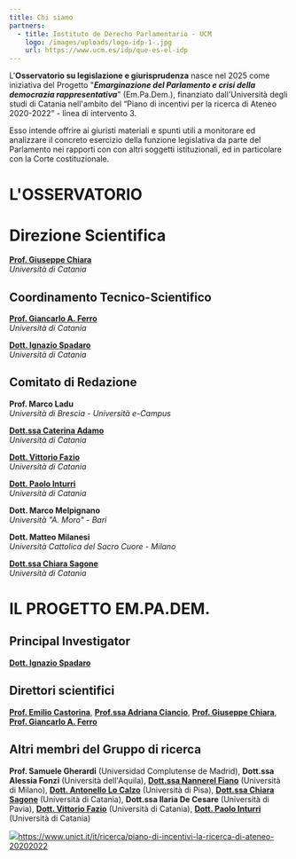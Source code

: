 ```yaml
---
title: Chi siamo
partners:
  - title: Instituto de Derecho Parlamentario - UCM
    logo: /images/uploads/logo-idp-1-.jpg
    url: https://www.ucm.es/idp/que-es-el-idp
---
```

L'**Osservatorio su legislazione e giurisprudenza** nasce  nel 2025 come iniziativa del Progetto "***Emarginazione del Parlamento e crisi della democrazia rappresentativa***" (Em.Pa.Dem.), finanziato dall'Università degli studi di Catania  nell'ambito del “Piano di incentivi per la ricerca di Ateneo 2020-2022”  - linea di intervento 3.

Esso  intende offrire ai giuristi materiali e spunti utili a monitorare ed analizzare  il concreto esercizio della funzione legislativa da parte del Parlamento nei rapporti con con altri soggetti istituzionali, ed in particolare con la Corte costituzionale.

# **L'OSSERVATORIO**

# Direzione Scientifica

**[Prof. Giuseppe Chiara](https://www.lex.unict.it/docenti/giuseppe.chiara)**\
*Università di Catania*

## Coordinamento Tecnico-Scientifico

**[Prof. Giancarlo A. Ferro](https://www.lex.unict.it/docenti/giancarlo.ferro)**\
*Università di Catania*

**[Dott. Ignazio Spadaro](https://www.lex.unict.it/docenti/ignazio.spadaro)**\
*Università di Catania*

## Comitato di Redazione

**Prof. Marco Ladu**  \
*Università di Brescia - Università e-Campus*

[**Dott.ssa Caterina Adamo** ](https://www.lex.unict.it/dottorando/caterina.adamo)\
*Università di Catania*

**[Dott. Vittorio Fazio](https://www.lex.unict.it/dottorando/vittorio.fazio)** \
*Università di Catania*

**[Dott. Paolo Inturri](https://www.lex.unict.it/dottorando/paolo.inturri)**\
*Università di Catania*

**Dott. Marco Melpignano**\
*Università "A. Moro" - Bari*

**Dott. Matteo Milanesi** \
*Università Cattolica del Sacro Cuore - Milano*

[**Dott.ssa Chiara Sagone** ](https://www.lex.unict.it/docenti/chiara.sagone)\
*Università di Catania*

# **IL PROGETTO EM.PA.DEM.**

## Principal Investigator

**[Dott. Ignazio Spadaro](https://www.lex.unict.it/docenti/ignazio.spadaro)** 

## Direttori scientifici

**[Prof. Emilio Castorina](https://www.lex.unict.it/docenti/emilio.castorina)**, **[Prof.ssa Adriana Ciancio](https://www.lex.unict.it/docenti/adriana.ciancio)**, **[Prof. Giuseppe Chiara](https://www.lex.unict.it/docenti/giuseppe.chiara)**, **[Prof. Giancarlo A. Ferro](https://www.lex.unict.it/docenti/giancarlo.ferro)**

## Altri membri del Gruppo di ricerca

**Prof. Samuele Gherardi** (Universidad Complutense de Madrid), **Dott.ssa Alessia Fonzi** (Università dell'Aquila), **[Dott.ssa Nannerel Fiano](https://www.unimi.it/it/ugov/person/nannerel-fiano)** (Università di Milano), **[Dott. Antonello Lo Calzo](https://www.unipi.it/ateneo/organizzazione/persone/antonello-lo-calzo-128328/)** (Università di Pisa), **[Dott.ssa Chiara Sagone](https://www.lex.unict.it/assegnisti-di-ricerca/chiara.sagone)** (Università di Catania), **Dott.ssa Ilaria De Cesare** (Università di Pavia), **[Dott. Vittorio Fazio](https://www.lex.unict.it/dottorando/vittorio.fazio)** (Università di Catania), **[Dott. Paolo Inturri](https://www.lex.unict.it/dottorando/paolo.inturri)** (Università di Catania)

![](/images/uploads/logo-piaceri.jpg)<https://www.unict.it/it/ricerca/piano-di-incentivi-la-ricerca-di-ateneo-20202022>
